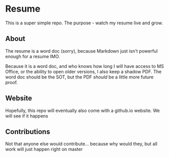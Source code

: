 # Resume
This is a super simple repo. The purpose - watch my resume live and grow.

## About
The resume is a word doc (sorry), because Markdown just isn't powerful enough for a resume IMO.

Because it is a word doc, and who knows how long I will have access to MS Office, or the ability to open older versions, I also keep a shadow PDF. The word doc should be the SOT, but the PDF _should_ be a little more future proof.

## Website
Hopefully, this repo will eventually also come with a github.io website. We will see if it happens

## Contributions
Not that anyone else would contribute... because why would they, but all work will just happen right on master

